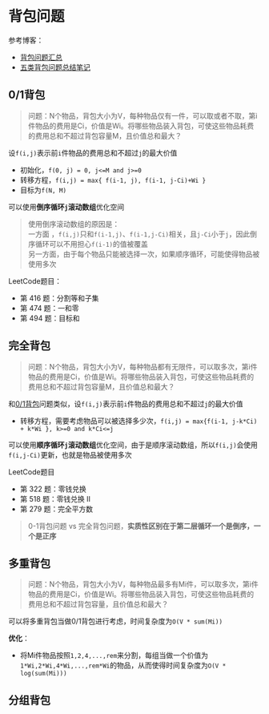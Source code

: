 # 背包问题

参考博客：
* [背包问题汇总](https://blog.csdn.net/u013166817/article/details/85449218)
* [五类背包问题总结笔记](https://blog.bill.moe/DP-backpack-notes/)

## 0/1背包
> 问题：N个物品，背包大小为V，每种物品仅有一件，可以取或者不取，第i件物品的费用是Ci，价值是Wi。将哪些物品装入背包，可使这些物品耗费的费用总和不超过背包容量M，且价值总和最大？

设`f(i,j)`表示前`i`件物品的费用总和不超过`j`的最大价值
* 初始化，`f(0, j) = 0, j<=M and j>=0`
* 转移方程，`f(i,j) = max{ f(i-1, j), f(i-1, j-Ci)+Wi }`
* 目标为`f(N, M)`

可以使用**倒序循环`j`滚动数组**优化空间
> 使用倒序滚动数组的原因是：  
一方面 ，`f(i,j)`只和`f(i-1,j)`、`f(i-1,j-Ci)`相关，且`j-Ci`小于`j`，因此倒序循环可以不用担心`f(i-1)`的值被覆盖  
另一方面，由于每个物品只能被选择一次，如果顺序循环，可能使得物品被使用多次

LeetCode题目：
* 第 416 题：分割等和子集
* 第 474 题：一和零
* 第 494 题：目标和


## 完全背包
> 问题：N个物品，背包大小为V，每种物品都有无限件，可以取多次，第i件物品的费用是Ci，价值是Wi。将哪些物品装入背包，可使这些物品耗费的费用总和不超过背包容量M，且价值总和最大？

和[0/1背包](##0/1背包)问题类似，设`f(i,j)`表示前`i`件物品的费用总和不超过`j`的最大价值
* 转移方程，需要考虑物品可以被选择多少次，`f(i,j) = max{f(i-1, j-k*Ci) + k*Wi }, k>=0 and k*Ci<=j`

可以使用**顺序循环`j`滚动数组**优化空间，由于是顺序滚动数组，所以`f(i,j)`会使用`f(i,j-Ci)`更新，也就是物品被使用多次

LeetCode题目
* 第 322 题：零钱兑换
* 第 518 题：零钱兑换 II
* 第 279 题：完全平方数

> 0-1背包问题 vs 完全背包问题，**实质性区别在于第二层循环一个是倒序，一个是正序**

## 多重背包
> 问题：N个物品，背包大小为V，每种物品最多有Mi件，可以取多次，第i件物品的费用是Ci，价值是Wi。将哪些物品装入背包，可使这些物品耗费的费用总和不超过背包容量，且价值总和最大？

可以将多重背包当做0/1背包进行考虑，时间复杂度为`O(V * sum(Mi))`

**优化**：
* 将Mi件物品按照`1,2,4,...,rem`来分割，每组当做一个价值为`1*Wi,2*Wi,4*Wi,...,rem*Wi`的物品，从而使得时间复杂度为`O(V * log(sum(Mi)))`


## 分组背包


